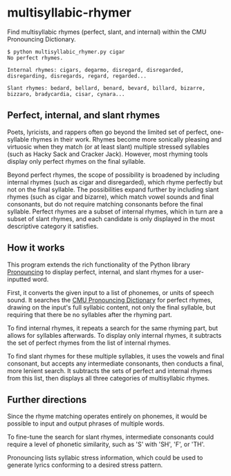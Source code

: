 # multisyllabic-rhymer

Find multisyllabic rhymes (perfect, slant, and internal) within the CMU Pronouncing Dictionary.

```
$ python multisyllabic_rhymer.py cigar
No perfect rhymes.

Internal rhymes: cigars, degarmo, disregard, disregarded, disregarding, disregards, regard, regarded...

Slant rhymes: bedard, bellard, benard, bevard, billard, bizarre, bizzaro, bradycardia, cisar, cynara...
```

## Perfect, internal, and slant rhymes

Poets, lyricists, and rappers often go beyond the limited set of perfect, one-syllable rhymes in their work. Rhymes become more sonically pleasing and virtuosic when they match (or at least slant) multiple stressed syllables (such as Hacky Sack and Cracker Jack). However, most rhyming tools display only perfect rhymes on the final syllable.

Beyond perfect rhymes, the scope of possibility is broadened by including internal rhymes (such as cigar and disregarded), which rhyme perfectly but not on the final syllable. The possibilities expand further by including slant rhymes (such as cigar and bizarre), which match vowel sounds and final consonants, but do not require matching consonants before the final syllable. Perfect rhymes are a subset of internal rhymes, which in turn are a subset of slant rhymes, and each candidate is only displayed in the most descriptive category it satisfies.

## How it works

This program extends the rich functionality of the Python library [Pronouncing](https://github.com/aparrish/pronouncingpy) to display perfect, internal, and slant rhymes for a user-inputted word.

First, it converts the given input to a list of phonemes, or units of speech sound. It searches the [CMU Pronouncing Dictionary](http://www.speech.cs.cmu.edu/cgi-bin/cmudict) for perfect rhymes, drawing on the input's full syllabic content, not only the final syllable, but requiring that there be no syllables after the rhyming part.

To find internal rhymes, it repeats a search for the same rhyming part, but allows for syllables afterwards. To display only internal rhymes, it subtracts the set of perfect rhymes from the list of internal rhymes.

To find slant rhymes for these multiple syllables, it uses the vowels and final consonant, but accepts any intermediate consonants, then conducts a final, more lenient search. It subtracts the sets of perfect and internal rhymes from this list, then displays all three categories of multisyllabic rhymes.

## Further directions

Since the rhyme matching operates entirely on phonemes, it would be possible to input and output phrases of multiple words.

To fine-tune the search for slant rhymes, intermediate consonants could require a level of phonetic similarity, such as 'S' with 'SH', 'F', or 'TH'. 

Pronouncing lists syllabic stress information, which could be used to generate lyrics conforming to a desired stress pattern.
